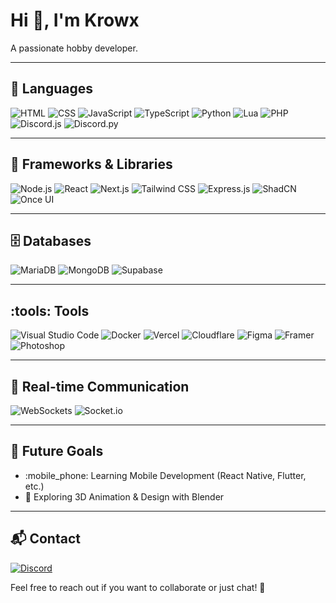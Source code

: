 # Hi :wave:, I'm Krowx

A passionate hobby developer.

---

## :wrench: Languages  
![HTML](https://img.shields.io/badge/HTML5-E34F26?style=for-the-badge&logo=html5&logoColor=white)  ![CSS](https://img.shields.io/badge/CSS3-1572B6?style=for-the-badge&logo=css3&logoColor=white)  ![JavaScript](https://img.shields.io/badge/JavaScript-F7DF1E?style=for-the-badge&logo=javascript&logoColor=black)  ![TypeScript](https://img.shields.io/badge/TypeScript-3178C6?style=for-the-badge&logo=typescript&logoColor=white)  ![Python](https://img.shields.io/badge/Python-3776AB?style=for-the-badge&logo=python&logoColor=white)  ![Lua](https://img.shields.io/badge/Lua-2C2D72?style=for-the-badge&logo=lua&logoColor=white)  ![PHP](https://img.shields.io/badge/PHP-777BB4?style=for-the-badge&logo=php&logoColor=white)  ![Discord.js](https://img.shields.io/badge/Discord.js-5865F2?style=for-the-badge&logo=discord&logoColor=white)  ![Discord.py](https://img.shields.io/badge/Discord.py-5865F2?style=for-the-badge&logo=discord&logoColor=white)  

---

## :rocket: Frameworks & Libraries  
![Node.js](https://img.shields.io/badge/Node.js-339933?style=for-the-badge&logo=nodedotjs&logoColor=white)  ![React](https://img.shields.io/badge/React-61DAFB?style=for-the-badge&logo=react&logoColor=black)  ![Next.js](https://img.shields.io/badge/Next.js-000000?style=for-the-badge&logo=nextdotjs&logoColor=white)  ![Tailwind CSS](https://img.shields.io/badge/TailwindCSS-38B2AC?style=for-the-badge&logo=tailwindcss&logoColor=white)  ![Express.js](https://img.shields.io/badge/Express.js-000000?style=for-the-badge&logo=express&logoColor=white)  ![ShadCN](https://img.shields.io/badge/ShadCN-black?style=for-the-badge&logo=vercel&logoColor=white)  ![Once UI](https://img.shields.io/badge/OnceUI-blue?style=for-the-badge&logo=react&logoColor=white)  

---

## :file_cabinet: Databases  
![MariaDB](https://img.shields.io/badge/MariaDB-003545?style=for-the-badge&logo=mariadb&logoColor=white)  ![MongoDB](https://img.shields.io/badge/MongoDB-47A248?style=for-the-badge&logo=mongodb&logoColor=white)  ![Supabase](https://img.shields.io/badge/Supabase-3ECF8E?style=for-the-badge&logo=supabase&logoColor=white)  

---

## :tools: Tools  
![Visual Studio Code](https://img.shields.io/badge/VS%20Code-007ACC?style=for-the-badge&logo=visualstudiocode&logoColor=white)  ![Docker](https://img.shields.io/badge/Docker-2496ED?style=for-the-badge&logo=docker&logoColor=white)  ![Vercel](https://img.shields.io/badge/Vercel-000000?style=for-the-badge&logo=vercel&logoColor=white)  ![Cloudflare](https://img.shields.io/badge/Cloudflare-F38020?style=for-the-badge&logo=cloudflare&logoColor=white)  ![Figma](https://img.shields.io/badge/Figma-F24E1E?style=for-the-badge&logo=figma&logoColor=white)  ![Framer](https://img.shields.io/badge/Framer-black?style=for-the-badge&logo=framer&logoColor=white)  ![Photoshop](https://img.shields.io/badge/Photoshop-31A8FF?style=for-the-badge&logo=adobephotoshop&logoColor=white)  

---

## :arrows_counterclockwise: Real-time Communication  
![WebSockets](https://img.shields.io/badge/WebSockets-0078D4?style=for-the-badge&logo=websocket&logoColor=white)  ![Socket.io](https://img.shields.io/badge/Socket.io-010101?style=for-the-badge&logo=socket.io&logoColor=white)  

---

## :star2: Future Goals  
- :mobile_phone: Learning Mobile Development (React Native, Flutter, etc.)  
- :art: Exploring 3D Animation & Design with Blender  

---

## :mailbox_with_mail: Contact  
[![Discord](https://img.shields.io/badge/Discord-5865F2?style=for-the-badge&logo=discord&logoColor=white)](https://discord.com/users/1103038390481465434)  

Feel free to reach out if you want to collaborate or just chat! :rocket:

